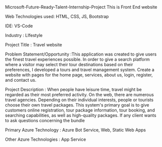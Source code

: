 Microsoft-Future-Ready-Talent-Internship-Project
This is  Front End website 

Web Technologies used: HTML, CSS, JS, Bootstrap

IDE: VS-Code

Industry : LIfestyle

Project Title : Travel website

Problem Statement/Opportunity :This application was created to give users the finest travel experiences possible. In order to give a search platform where a visitor may select their tour destinations based on their preferences, I developed a tours and travel management system. Create a website with pages for the home page, services, about us, login, register, and contact us.


Project Description : When people have leisure time, travel might be regarded as their most preferred activity. On the web, there are numerous travel agencies. Depending on their individual interests, people or tourists choose their own travel packages. This system's primary goal is to give customers online registration, tour package information, tour booking, and searching capabilities, as well as high-quality packages. If any client wants to ask questions concerning the bundle

Primary Azure Technology :  Azure Bot Service, Web, Static Web Apps

Other Azure Technologies : App Service
